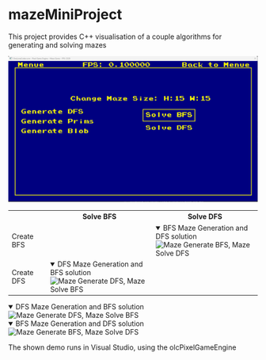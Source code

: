 # mazeMiniProject
This project provides C++ visualisation of a couple algorithms for generating and solving mazes

![Menue](/Images/Menue.png)

<table>
  <tr>
    <th> </th>
    <th>Solve BFS</th>
    <th>Solve DFS</th>
  </tr>
  <tr>
    <td>Create BFS</td>
    <td></td>
    <td>
        <details open>
            <summary>BFS Maze Generation and DFS solution</summary>
            <img src="/Images/GenerateBFS-SolveDFS.gif" alt="Maze Generate BFS, Maze Solve DFS">
        </details>    
    </td>
  </tr>
  <tr>
    <td>Create DFS</td>
    <td>
        <details open>
            <summary>DFS Maze Generation and BFS solution</summary>
            <img src="/Images/GenerateDFS-SolveBFS.gif" alt="Maze Generate DFS, Maze Solve BFS">
        </details>
    </td>
    <td></td>
  </tr>
</table>




<details open>
<summary>DFS Maze Generation and BFS solution</summary>
<img src="/Images/GenerateDFS-SolveBFS.gif" alt="Maze Generate DFS, Maze Solve BFS">
</details>


<details open>
<summary>BFS Maze Generation and DFS solution</summary>
<img src="/Images/GenerateBFS-SolveDFS.gif" alt="Maze Generate BFS, Maze Solve DFS">
</details>

The shown demo runs in Visual Studio, using the olcPixelGameEngine
